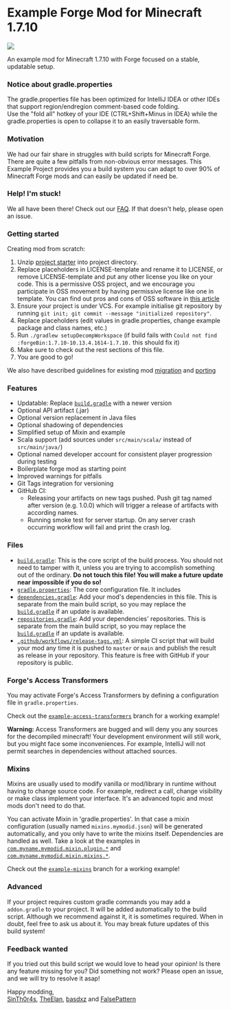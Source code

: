 # Example Forge Mod for Minecraft 1.7.10

[![](https://github.com/FalsePattern/ExampleMod1.7.10/actions/workflows/build-and-test.yml/badge.svg)](https://github.com/FalsePattern/ExampleMod1.7.10/actions/workflows/build-and-test.yml)

An example mod for Minecraft 1.7.10 with Forge focused on a stable, updatable setup.

### Notice about gradle.properties
The gradle.properties file has been optimized for IntelliJ IDEA or other IDEs that support region/endregion
comment-based code folding.<br>
Use the "fold all" hotkey of your IDE (CTRL+Shift+Minus in IDEA) while the gradle.properties
is open to collapse it to an easily traversable form.

### Motivation

We had our fair share in struggles with build scripts for Minecraft Forge. There are quite a few pitfalls from
non-obvious error messages. This Example Project provides you a build system you can adapt to over 90% of Minecraft
Forge mods and can easily be updated if need be.

### Help! I'm stuck!

We all have been there! Check out our [FAQ](https://github.com/FalsePattern/ExampleMod1.7.10/blob/main/docs/FAQ.md).
If that doesn't help, please open an issue.

### Getting started

Creating mod from scratch:
1. Unzip [project starter](https://github.com/FalsePattern/ExampleMod1.7.10/releases/download/latest-packages/starter.zip) into project directory.
2. Replace placeholders in LICENSE-template and rename it to LICENSE, or remove LICENSE-template and put any other
license you like on your code. This is a permissive OSS project, and we encourage you participate in OSS movement by
having permissive license like one in template. You can find out pros and cons of OSS software in
[this article](https://www.freecodecamp.org/news/what-is-great-about-developing-open-source-and-what-is-not/)
3. Ensure your project is under VCS. For example initialise git repository by running `git init; git commit --message "initialized repository"`.
4. Replace placeholders (edit values in gradle.properties, change example package and class names, etc.)
5. Run `./gradlew setupDecompWorkspace` (if build fails with `Could not find :forgeBin:1.7.10-10.13.4.1614-1.7.10.` this should fix it)
6. Make sure to check out the rest sections of this file.
7. You are good to go!

We also have described guidelines for existing mod [migration](docs/migration.md) and [porting](docs/porting.md)

### Features

 - Updatable: Replace [`build.gradle`](https://github.com/FalsePattern/ExampleMod1.7.10/blob/main/build.gradle) with a newer version
 - Optional API artifact (.jar)
 - Optional version replacement in Java files
 - Optional shadowing of dependencies
 - Simplified setup of Mixin and example
 - Scala support (add sources under `src/main/scala/` instead of `src/main/java/`)
 - Optional named developer account for consistent player progression during testing
 - Boilerplate forge mod as starting point
 - Improved warnings for pitfalls
 - Git Tags integration for versioning
 - GitHub CI:
   - Releasing your artifacts on new tags pushed. Push git tag named after version (e.g. 1.0.0) which will trigger a
 release of artifacts with according names.
   - Running smoke test for server startup. On any server crash occurring workflow will fail and print the crash log.

### Files
 - [`build.gradle`](https://github.com/FalsePattern/ExampleMod1.7.10/blob/main/build.gradle): This is the core script of 
the build process. You should not need to tamper with it, unless you are trying to accomplish something out of the
ordinary. __Do not touch this file! You will make a future update near impossible if you do so!__
 - [`gradle.properties`](https://github.com/FalsePattern/ExampleMod1.7.10/blob/main/gradle.properties): The core configuration file. It includes 
 - [`dependencies.gradle`](https://github.com/FalsePattern/ExampleMod1.7.10/blob/main/dependencies.gradle): Add your mod's
dependencies in this file. This is separate from the main build script, so you may replace the
[`build.gradle`](https://github.com/FalsePattern/ExampleMod1.7.10/blob/main/build.gradle) if an update is available.
 - [`repositories.gradle`](https://github.com/FalsePattern/ExampleMod1.7.10/blob/main/repositories.gradle): Add your
dependencies' repositories. This is separate from the main build script, so you may replace the
[`build.gradle`](https://github.com/FalsePattern/ExampleMod1.7.10/blob/main/build.gradle) if an update is available.
 - [`.github/workflows/release-tags.yml`](https://github.com/FalsePattern/ExampleMod1.7.10/blob/main/.github/workflows/release-tags.yml):
A simple CI script that will build your mod any time it is pushed to `master` or `main` and publish the result as
release in your repository. This feature is free with GitHub if your repository is public.

### Forge's Access Transformers

You may activate Forge's Access Transformers by defining a configuration file in `gradle.properties`.

Check out the
[`example-access-transformers`](https://github.com/FalsePattern/ExampleMod1.7.10/tree/example-access-transformers) branch
for a working example!

__Warning:__ Access Transformers are bugged and will deny you any sources for the decompiled minecraft! Your development
environment will still work, but you might face some inconveniences. For example, IntelliJ will not permit searches in
dependencies without attached sources.

### Mixins

Mixins are usually used to modify vanilla or mod/library in runtime without having to change source code. For example,
redirect a call, change visibility or make class implement your interface. It's an advanced topic and most mods don't need to do that.

You can activate Mixin in 'gradle.properties'. In that case a mixin configuration (usually named `mixins.mymodid.json`)
will be generated automatically, and you only have to write the mixins itself. Dependencies are handled as well.
Take a look at the examples in
[`com.myname.mymodid.mixin.plugin.*`](https://github.com/FalsePattern/ExampleMod1.7.10/tree/example-mixins/src/main/java/com/myname/mymodid/mixin/plugin)
and [`com.myname.mymodid.mixin.mixins.*`](https://github.com/FalsePattern/ExampleMod1.7.10/tree/example-mixins/src/main/java/com/myname/mymodid/mixin/mixins). 

Check out the [`example-mixins`](https://github.com/FalsePattern/ExampleMod1.7.10/tree/example-mixins) branch for a
working example!

### Advanced

If your project requires custom gradle commands you may add a `addon.gradle` to your project. It will be added
automatically to the build script. Although we recommend against it, it is sometimes required. When in doubt,
feel free to ask us about it. You may break future updates of this build system!

### Feedback wanted

If you tried out this build script we would love to head your opinion! Is there any feature missing for you? Did
something not work? Please open an issue, and we will try to resolve it asap!

Happy modding, \
[SinTh0r4s](https://github.com/SinTh0r4s), [TheElan](https://github.com/TheElan), [basdxz](https://github.com/basdxz) and [FalsePattern](https://github.com/FalsePattern)

